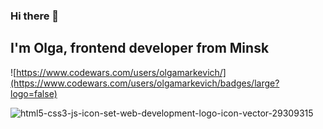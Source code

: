 ### Hi there 👋

## I'm Olga, frontend developer from Minsk

![https://www.codewars.com/users/olgamarkevich/](https://www.codewars.com/users/olgamarkevich/badges/large?logo=false)

![html5-css3-js-icon-set-web-development-logo-icon-vector-29309315](https://github.com/olgamarkevich/olgamarkevich/assets/46402735/58fcdf36-02d4-4713-a7e1-1a268d7f912d)
